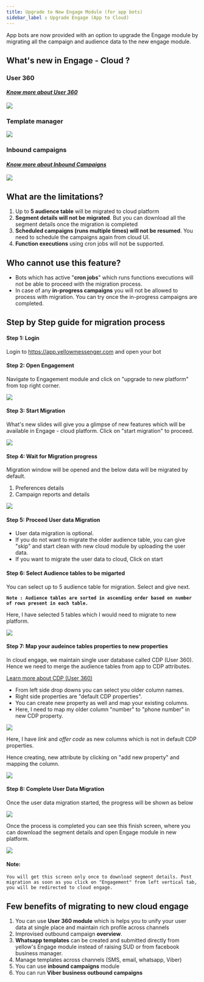 ```yaml
---
title: Upgrade to New Engage Module (for app bots)
sidebar_label : Upgrade Engage (App to Cloud)
---
```


App bots are now provided with an option to upgrade the Engage module by migrating all the campaign and audience data to the new engage module. 

## What's new in Engage - Cloud ?
### User 360 
#### *[Know more about User 360](https://docs.yellow.ai/docs/platform_concepts/engagement/outbound/cdp/overview)*
![](https://i.imgur.com/dFehW6I.png)

### Template manager
![](https://i.imgur.com/cEjUFmq.png)

### Inbound campaigns 
#### *[Know more about Inbound Campaigns](https://docs.yellow.ai/docs/platform_concepts/engagement/inbound/gettingStarted/launchingYourFirstInboundCampaign/)*
![](https://i.imgur.com/MexHCVf.png)



## What are the limitations?
1. Up to **5 audience table** will be migrated to cloud platform
1. **Segment details will not be migrated**. But you can download all the segment details once the migration is completed
1. **Scheduled campaigns (runs multiple times) will not be resumed**. You need to schedule the campaigns again from cloud UI.
1. **Function executions** using cron jobs will not be supported.


## Who cannot use this feature?
* Bots which has active "**cron jobs**" which runs functions executions will not be able to proceed with the migration process.
* In case of any **in-progress campaigns** you will not be allowed to process with migration. You can try once the in-progress campaigns are completed.


## Step by Step guide for migration process
#### Step 1: Login
Login to https://app.yellowmessenger.com and open your bot
#### Step 2: Open Engagement
Navigate to Engagement module and click on "upgrade to new platform" from top right corner.

![](https://i.imgur.com/iK8DUAJ.png)

#### Step 3: Start Migration
What's new slides will give you a glimpse of new features which will be available in Engage - cloud platform. Click on "start migration" to proceed.

![](https://i.imgur.com/nLhja7z.png)

#### Step 4: Wait for Migration progress
Migration window will be opened and the below data will be migrated by default.
1. Preferences details
3. Campaign reports and details

![](https://i.imgur.com/9nmccU3.png)

#### Step 5: Proceed User data Migration
* User data migration is optional.
* If you do not want to migrate the older audience table, you can give "skip" and start clean with new cloud  module by uploading the user data.
* If you want to migrate the user data to cloud, Click on start
#### Step 6: Select Audience tables to be migarted
You can select up to 5 audience table for migration.  Select and give next.

**`Note : Audience tables are sorted in ascending order based on number of rows present in each table.`**

Here, I have selected 5 tables which I would need to migrate to new platform.

![](https://i.imgur.com/RkzfnPx.png)


#### Step 7: Map your audeince tables properties to new properties
In cloud engage, we maintain single user database called CDP (User 360). Hence we need to merge the audience tables from app to CDP attributes.

[Learn more about CDP (User 360)](https://docs.yellow.ai/docs/platform_concepts/engagement/outbound/cdp/overview)

* From left side drop downs you can select you older column names.
* Right side properties are "default CDP properties".
* You can create new property as well and map your existing columns.
* Here, I need to map my older column "number" to "phone number" in new CDP property.

![](https://i.imgur.com/YGzyRzs.png)

Here, I have *link* and *offer code* as new columns which is not in default CDP properties.

Hence creating, new attribute by clicking on "add new property" and mapping the column.

![](https://i.imgur.com/C0bMC3u.gif)

#### Step 8: Complete User Data Migration 
Once the user data migration started, the progress will be shown as below

![](https://i.imgur.com/q7qXLT8.png)


Once the process is completed you can see this finish screen, where you can download the segment details and open Engage module in new platform.

![](https://i.imgur.com/9Z9i5I5.png)


#### Note: 
`You will get this screen only once to download segment details. Post migration as soon as you click on "Engagement" from left vertical tab, you will be redirected to cloud engage.`


## Few benefits of migrating to new cloud engage

1. You can use **User 360 module** which is helps you to unify your user data at single place and maintain rich profile across channels
1. Improvised outbound campaign **overview**.
1. **Whatsapp templates** can be created and submitted directly from yellow's Engage module instead of raising SUD or from facebook business manager.
1. Manage templates across channels (SMS, email, whatsapp, Viber)
1. You can use **inbound campaigns** module
1. You can run **Viber business outbound campaigns**